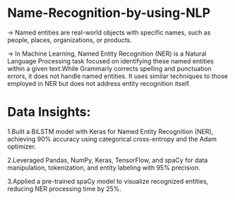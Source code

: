 # Name-Recognition-by-using-NLP

-> Named entities are real-world objects with specific names, such as people, places, organizations, or products.

-> In Machine Learning, Named Entity Recognition (NER) is a Natural Language Processing task focused on identifying these named entities within a given text.While Grammarly corrects spelling and punctuation errors, it does not handle named entities. It uses similar techniques to those employed in NER but does not address entity recognition itself.

# Data Insights:

1.Built a BiLSTM model with Keras for Named Entity Recognition (NER), achieving 90% accuracy using categorical cross-entropy and the Adam optimizer.

2.Leveraged Pandas, NumPy, Keras, TensorFlow, and spaCy for data manipulation, tokenization, and entity labeling with 95% precision.

3.Applied a pre-trained spaCy model to visualize recognized entities, reducing NER processing time by 25%.

